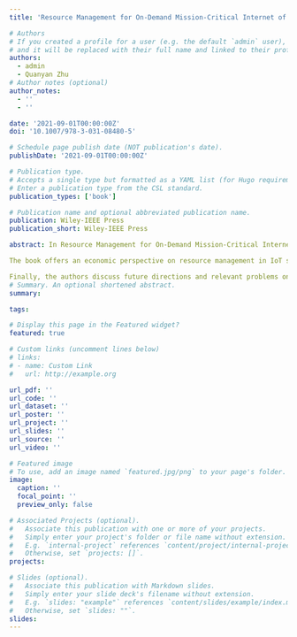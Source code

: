 ```yaml
---
title: 'Resource Management for On-Demand Mission-Critical Internet of Things Applications'

# Authors
# If you created a profile for a user (e.g. the default `admin` user), write the username (folder name) here
# and it will be replaced with their full name and linked to their profile.
authors:
  - admin
  - Quanyan Zhu
# Author notes (optional)
author_notes:
  - ''
  - ''

date: '2021-09-01T00:00:00Z'
doi: '10.1007/978-3-031-08480-5'

# Schedule page publish date (NOT publication's date).
publishDate: '2021-09-01T00:00:00Z'

# Publication type.
# Accepts a single type but formatted as a YAML list (for Hugo requirements).
# Enter a publication type from the CSL standard.
publication_types: ['book']

# Publication name and optional abbreviated publication name.
publication: Wiley-IEEE Press
publication_short: Wiley-IEEE Press

abstract: In Resource Management for On-Demand Mission-Critical Internet of Things ­Applications, an expert team of engineers delivers an insightful analytical perspective on modeling and decision support for mission-critical Internet of Things applications. The authors dissect the complex IoT ecosystem and provide a cross-layer perspective on the design and operation of IoT, especially in the context of smart and connected communities.

The book offers an economic perspective on resource management in IoT systems with a particular emphasis on three main areas - spectrum management via reservation, allocation of cloud/fog resources to IoT applications, and resource provisioning to smart city service requests. It leverages theories from dynamic mechanism design, optimal control theory, and spatial point processes, providing an overview of integrated decision-making frameworks.

Finally, the authors discuss future directions and relevant problems on the economics of resource management from new perspectives, like security and resilience.
# Summary. An optional shortened abstract.
summary:

tags:

# Display this page in the Featured widget?
featured: true

# Custom links (uncomment lines below)
# links:
# - name: Custom Link
#   url: http://example.org

url_pdf: ''
url_code: ''
url_dataset: ''
url_poster: ''
url_project: ''
url_slides: ''
url_source: ''
url_video: ''

# Featured image
# To use, add an image named `featured.jpg/png` to your page's folder.
image:
  caption: ''
  focal_point: ''
  preview_only: false

# Associated Projects (optional).
#   Associate this publication with one or more of your projects.
#   Simply enter your project's folder or file name without extension.
#   E.g. `internal-project` references `content/project/internal-project/index.md`.
#   Otherwise, set `projects: []`.
projects:

# Slides (optional).
#   Associate this publication with Markdown slides.
#   Simply enter your slide deck's filename without extension.
#   E.g. `slides: "example"` references `content/slides/example/index.md`.
#   Otherwise, set `slides: ""`.
slides:
---
```


